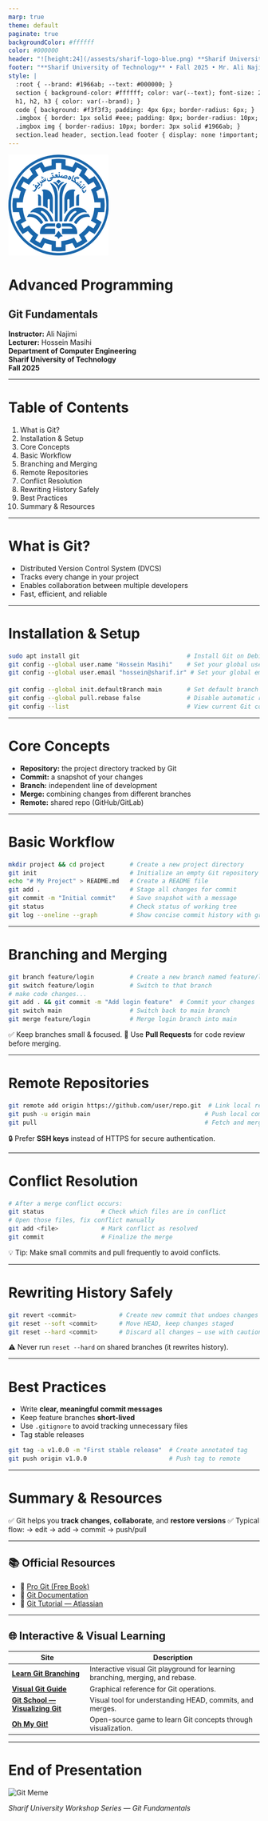```yaml
---
marp: true
theme: default
paginate: true
backgroundColor: #ffffff
color: #000000
header: "![height:24](/assests/sharif-logo-blue.png) **Sharif University Workshop Series — Git Fundamentals**"
footer: "**Sharif University of Technology** • Fall 2025 • Mr. Ali Najimi • Hossein Masihi"
style: |
  :root { --brand: #1966ab; --text: #000000; }
  section { background-color: #ffffff; color: var(--text); font-size: 28px; font-family: "Inter","Segoe UI","Roboto","Helvetica Neue",Arial,sans-serif; }
  h1, h2, h3 { color: var(--brand); }
  code { background: #f3f3f3; padding: 4px 6px; border-radius: 6px; }
  .imgbox { border: 1px solid #eee; padding: 8px; border-radius: 10px; text-align:center; }
  .imgbox img { border-radius: 10px; border: 3px solid #1966ab; }
  section.lead header, section.lead footer { display: none !important; }
---
```


<!-- _class: lead -->
![bg right:30% 90%](../assests/sharif-logo-blue.png)
# Advanced Programming
## Git Fundamentals

**Instructor:** Ali Najimi  
**Lecturer:**  Hossein Masihi  
**Department of Computer Engineering**  
**Sharif University of Technology**  
**Fall 2025**

---

# Table of Contents
1. What is Git?  
2. Installation & Setup  
3. Core Concepts  
4. Basic Workflow  
5. Branching and Merging  
6. Remote Repositories  
7. Conflict Resolution  
8. Rewriting History Safely  
9. Best Practices  
10. Summary & Resources  

---

# What is Git?
- Distributed Version Control System (DVCS)  
- Tracks every change in your project  
- Enables collaboration between multiple developers  
- Fast, efficient, and reliable  

---

# Installation & Setup

```bash
sudo apt install git                              # Install Git on Debian/Ubuntu
git config --global user.name "Hossein Masihi"    # Set your global username
git config --global user.email "hossein@sharif.ir" # Set your global email

git config --global init.defaultBranch main       # Set default branch name to main
git config --global pull.rebase false             # Disable automatic rebase on pull
git config --list                                 # View current Git configuration
````

---

# Core Concepts

* **Repository:** the project directory tracked by Git
* **Commit:** a snapshot of your changes
* **Branch:** independent line of development
* **Merge:** combining changes from different branches
* **Remote:** shared repo (GitHub/GitLab)

---

# Basic Workflow

```bash
mkdir project && cd project       # Create a new project directory
git init                          # Initialize an empty Git repository
echo "# My Project" > README.md   # Create a README file
git add .                         # Stage all changes for commit
git commit -m "Initial commit"    # Save snapshot with a message
git status                        # Check status of working tree
git log --oneline --graph         # Show concise commit history with graph
```

---

# Branching and Merging

```bash
git branch feature/login          # Create a new branch named feature/login
git switch feature/login          # Switch to that branch
# make code changes...
git add . && git commit -m "Add login feature"  # Commit your changes
git switch main                   # Switch back to main branch
git merge feature/login           # Merge login branch into main
```

✅ Keep branches small & focused.
💬 Use **Pull Requests** for code review before merging.

---

# Remote Repositories

```bash
git remote add origin https://github.com/user/repo.git  # Link local repo to remote
git push -u origin main                                # Push local commits to remote
git pull                                               # Fetch and merge latest changes
```

🔒 Prefer **SSH keys** instead of HTTPS for secure authentication.

---

# Conflict Resolution

```bash
# After a merge conflict occurs:
git status                # Check which files are in conflict
# Open those files, fix conflict manually
git add <file>            # Mark conflict as resolved
git commit                # Finalize the merge
```

💡 Tip: Make small commits and pull frequently to avoid conflicts.

---

# Rewriting History Safely

```bash
git revert <commit>            # Create new commit that undoes changes of a specific commit
git reset --soft <commit>      # Move HEAD, keep changes staged
git reset --hard <commit>      # Discard all changes — use with caution!
```

⚠️ Never run `reset --hard` on shared branches (it rewrites history).

---

# Best Practices

* Write **clear, meaningful commit messages**
* Keep feature branches **short-lived**
* Use `.gitignore` to avoid tracking unnecessary files
* Tag stable releases

```bash
git tag -a v1.0.0 -m "First stable release"  # Create annotated tag
git push origin v1.0.0                       # Push tag to remote
```

---

# Summary & Resources

✅ Git helps you **track changes**, **collaborate**, and **restore versions**
✅ Typical flow:
→ edit → add → commit → push/pull

---

## 📚 Official Resources

* 📖 [Pro Git (Free Book)](https://git-scm.com/book/en/v2?utm_source=chatgpt.com)
* 🧭 [Git Documentation](https://git-scm.com/docs?utm_source=chatgpt.com)
* 📘 [Git Tutorial — Atlassian](https://www.atlassian.com/git/tutorials?utm_source=chatgpt.com)

---

## 🌐 Interactive & Visual Learning

| Site                                                                                                       | Description                                                                    |
| ---------------------------------------------------------------------------------------------------------- | ------------------------------------------------------------------------------ |
| [**Learn Git Branching**](https://learngitbranching.js.org/?utm_source=chatgpt.com)                        | Interactive visual Git playground for learning branching, merging, and rebase. |
| [**Visual Git Guide**](https://marklodato.github.io/visual-git-guide/index-en.html?utm_source=chatgpt.com) | Graphical reference for Git operations.                                        |
| [**Git School — Visualizing Git**](https://git-school.github.io/visualizing-git/?utm_source=chatgpt.com)   | Visual tool for understanding HEAD, commits, and merges.                       |
| [**Oh My Git!**](https://ohmygit.org/?utm_source=chatgpt.com)                                              | Open-source game to learn Git concepts through visualization.                  |

---

<!-- _class: lead -->

# End of Presentation

<div class="imgbox">
  <img src="../assests/slides/git/meme.png" alt="Git Meme" width="260">
</div>

*Sharif University Workshop Series — Git Fundamentals*
